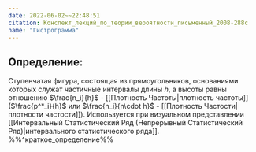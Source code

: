 ```yaml
---
date: 2022-06-02~~22:48:51
citation: Конспект_лекций_по_теории_вероятности_письменный_2008-288с
name: "Гистрограмма"
---
```

## Определение:
Ступенчатая фигура, состоящая из прямоугольников, основаниями которых служат частичные интервалы длины $h$, а высоты равны отношению $\frac{n_i}{h}$ - [[Плотность Частоты|плотность частоты]] ($\frac{p^*_i}{h}$ или $\frac{n_i}{n\cdot h}$ - [[Плотность Частости|плотности частости]]).
Используется при визуальном представлении [[Интервальный Статистический Ряд (Непрерывный Статистический Ряд)|интервального статистического ряда]].
%%^краткое_определение%%